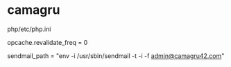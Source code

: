 # camagru

php/etc/php.ini

opcache.revalidate_freq = 0


sendmail_path = "env -i /usr/sbin/sendmail -t -i -f admin@camagru42.com"
